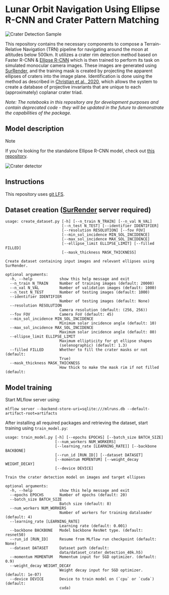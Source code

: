 # Lunar Orbit Navigation Using Ellipse R-CNN and Crater Pattern Matching

![Crater Detection Sample](./docs/detection_mosaic.png)


This repository contains the necessary components to compose a Terrain-Relative Navigation (TRN) pipeline for navigating around the moon at altitudes below 500km. It utilizes a crater rim detection method based on Faster R-CNN & [Ellipse R-CNN](https://arxiv.org/abs/2001.11584) which is then trained to perform its task on simulated monocular camera images. These images are generated using [SurRender](https://www.airbus.com/space/space-exploration/SurRenderSoftware.html), and the training mask is created by projecting the apparent ellipses of craters into the image plane. Identification is done using the method as described in [Christian et al., 2020](https://arxiv.org/abs/2009.01228), which allows the system to create a database of projective invariants that are unique to each (approximately) coplanar crater triad.

*Note: The notebooks in this repository are for development purposes and contain deprecated code - they will be updated in the future to demonstrate the capabilities of the package.*

## Model description

> [!NOTE]  
> If you're looking for the standalone Ellipse R-CNN model, check out [this repository](https://github.com/wdoppenberg/ellipse-rcnn).

![Crater detector](./docs/model-architecture.png)

## Instructions

This repository uses [git LFS](https://docs.github.com/en/github/managing-large-files/versioning-large-files).

## Dataset creation ([SurRender](https://www.airbus.com/space/space-exploration/SurRenderSoftware.html) server required)
```
usage: create_dataset.py [-h] [--n_train N_TRAIN] [--n_val N_VAL]
                         [--n_test N_TEST] [--identifier IDENTIFIER]
                         [--resolution RESOLUTION] [--fov FOV]
                         [--min_sol_incidence MIN_SOL_INCIDENCE]
                         [--max_sol_incidence MAX_SOL_INCIDENCE]
                         [--ellipse_limit ELLIPSE_LIMIT] [--filled FILLED]
                         [--mask_thickness MASK_THICKNESS]

Create dataset containing input images and relevant ellipses using SurRender.

optional arguments:
  -h, --help            show this help message and exit
  --n_train N_TRAIN     Number of training images (default: 20000)
  --n_val N_VAL         Number of validation images (default: 1000)
  --n_test N_TEST       Number of testing images (default: 1000)
  --identifier IDENTIFIER
                        Number of testing images (default: None)
  --resolution RESOLUTION
                        Camera resolution (default: (256, 256))
  --fov FOV             Camera FoV (default: 45)
  --min_sol_incidence MIN_SOL_INCIDENCE
                        Minimum solar incidence angle (default: 10)
  --max_sol_incidence MAX_SOL_INCIDENCE
                        Maximum solar incidence angle (default: 80)
  --ellipse_limit ELLIPSE_LIMIT
                        Maximum ellipticity for gt ellipse shapes
                        (selenographic) (default: 1.3)
  --filled FILLED       Whether to fill the crater masks or not (default:
                        True)
  --mask_thickness MASK_THICKNESS
                        How thick to make the mask rim if not filled (default:
```

## Model training

Start MLflow server using:
```
mlflow server --backend-store-uri=sqlite:///mlruns.db --default-artifact-root=artifacts
```

After installing all required packages and retrieving the dataset, start training using `train_model.py`:

```
usage: train_model.py [-h] [--epochs EPOCHS] [--batch_size BATCH_SIZE]
                      [--num_workers NUM_WORKERS]
                      [--learning_rate [LEARNING_RATE]] [--backbone BACKBONE]
                      [--run_id [RUN_ID]] [--dataset DATASET]
                      [--momentum MOMENTUM] [--weight_decay WEIGHT_DECAY]
                      [--device DEVICE]

Train the crater detection model on images and target ellipses

optional arguments:
  -h, --help            show this help message and exit
  --epochs EPOCHS       Number of epochs (default: 20)
  --batch_size BATCH_SIZE
                        Batch size (default: 8)
  --num_workers NUM_WORKERS
                        Number of workers for training dataloader (default: 4)
  --learning_rate [LEARNING_RATE]
                        Learning rate (default: 0.001)
  --backbone BACKBONE   Model backbone ResNet type. (default: resnet50)
  --run_id [RUN_ID]     Resume from MLflow run checkpoint (default: None)
  --dataset DATASET     Dataset path (default:
                        data/dataset_crater_detection_40k.h5)
  --momentum MOMENTUM   Momentum input for SGD optimizer. (default: 0.9)
  --weight_decay WEIGHT_DECAY
                        Weight decay input for SGD optimizer. (default: 1e-07)
  --device DEVICE       Device to train model on (`cpu` or `cuda`) (default:
                        cuda)
```


